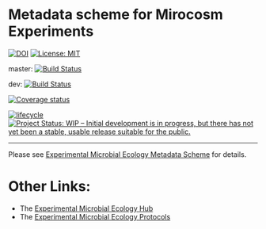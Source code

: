 Metadata scheme for Mirocosm Experiments
================

<!-- README.md is generated from README.Rmd. Please edit that file -->

[![DOI](https://zenodo.org/badge/DOI/10.5281/zenodo.3229615.svg)](https://doi.org/10.5281/zenodo.3229615)
[![License:
MIT](https://img.shields.io/badge/License-MIT-yellow.svg)](https://opensource.org/licenses/MIT)

master: [![Build
Status](https://travis-ci.org/Exp-Micro-Ecol-Hub/dmdScheme.svg?branch=master)](https://travis-ci.org/Exp-Micro-Ecol-Hub/dmdScheme)

dev: [![Build
Status](https://travis-ci.org/Exp-Micro-Ecol-Hub/dmdScheme.svg?branch=dev)](https://travis-ci.org/Exp-Micro-Ecol-Hub/dmdScheme)
<!-- [![AppVeyor build status](https://ci.appveyor.com/api/projects/status/github/Exp-Micro-Ecol-Hub/dmdScheme?branch=master&svg=true)](https://ci.appveyor.com/project/Exp-Micro-Ecol-Hub/dmdScheme) -->

[![Coverage
status](https://codecov.io/gh/Exp-Micro-Ecol-Hub/dmdScheme/branch/master/graph/badge.svg)](https://codecov.io/github/Exp-Micro-Ecol-Hub/dmdScheme?branch=master)

[![lifecycle](https://img.shields.io/badge/lifecycle-maturing-orange.png)](https://www.tidyverse.org/lifecycle/#mturing)
[![Project Status: WIP – Initial development is in progress, but there
has not yet been a stable, usable release suitable for the
public.](https://www.repostatus.org/badges/latest/wip.svg)](https://www.repostatus.org/#wip)

-----

Please see [Experimental Microbial Ecology Metadata
Scheme](https://exp-micro-ecol-hub.github.io/dmdScheme/) for details.

# Other Links:

  - The [Experimental Microbial Ecology Hub](http://emeh.info)
  - The [Experimental Microbial Ecology
    Protocols](http://emeh-protocols.readthedocs.org/en/latest/)
